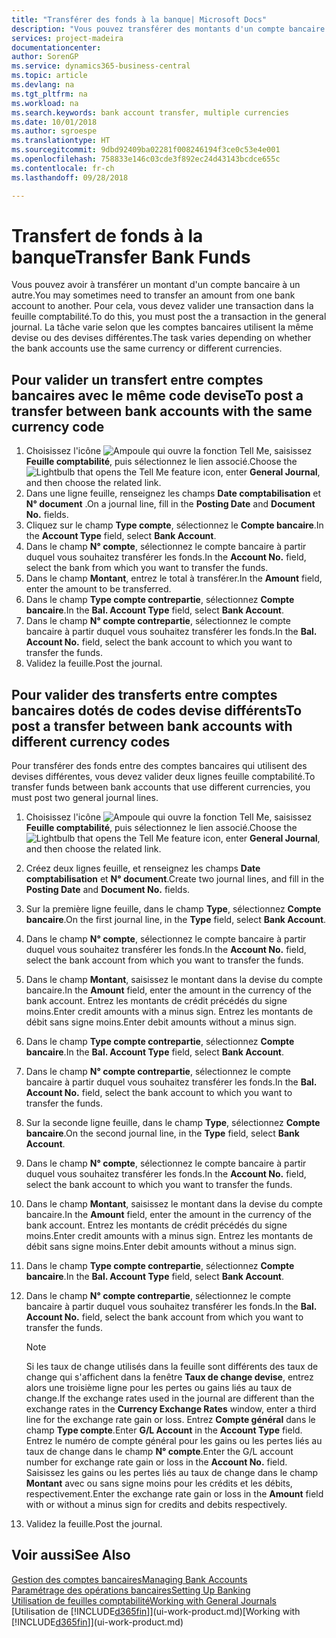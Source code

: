 ```yaml
---
title: "Transférer des fonds à la banque| Microsoft Docs"
description: "Vous pouvez transférer des montants d'un compte bancaire à un autre, y compris dans différentes devises, en validant la transaction dans la feuille comptabilité."
services: project-madeira
documentationcenter: 
author: SorenGP
ms.service: dynamics365-business-central
ms.topic: article
ms.devlang: na
ms.tgt_pltfrm: na
ms.workload: na
ms.search.keywords: bank account transfer, multiple currencies
ms.date: 10/01/2018
ms.author: sgroespe
ms.translationtype: HT
ms.sourcegitcommit: 9dbd92409ba02281f008246194f3ce0c53e4e001
ms.openlocfilehash: 758833e146c03cde3f892ec24d43143bcdce655c
ms.contentlocale: fr-ch
ms.lasthandoff: 09/28/2018

---
```

# <a name="transfer-bank-funds"></a><span data-ttu-id="6d20e-103">Transfert de fonds à la banque</span><span class="sxs-lookup"><span data-stu-id="6d20e-103">Transfer Bank Funds</span></span>
<span data-ttu-id="6d20e-104">Vous pouvez avoir à transférer un montant d'un compte bancaire à un autre.</span><span class="sxs-lookup"><span data-stu-id="6d20e-104">You may sometimes need to transfer an amount from one bank account to another.</span></span> <span data-ttu-id="6d20e-105">Pour cela, vous devez valider une transaction dans la feuille comptabilité.</span><span class="sxs-lookup"><span data-stu-id="6d20e-105">To do this, you must post the a transaction in the general journal.</span></span> <span data-ttu-id="6d20e-106">La tâche varie selon que les comptes bancaires utilisent la même devise ou des devises différentes.</span><span class="sxs-lookup"><span data-stu-id="6d20e-106">The task varies depending on whether the bank accounts use the same currency or different currencies.</span></span>

## <a name="to-post-a-transfer-between-bank-accounts-with-the-same-currency-code"></a><span data-ttu-id="6d20e-107">Pour valider un transfert entre comptes bancaires avec le même code devise</span><span class="sxs-lookup"><span data-stu-id="6d20e-107">To post a transfer between bank accounts with the same currency code</span></span>
1. <span data-ttu-id="6d20e-108">Choisissez l'icône ![Ampoule qui ouvre la fonction Tell Me](media/ui-search/search_small.png "Dites-moi ce que vous voulez faire"), saisissez **Feuille comptabilité**, puis sélectionnez le lien associé.</span><span class="sxs-lookup"><span data-stu-id="6d20e-108">Choose the ![Lightbulb that opens the Tell Me feature](media/ui-search/search_small.png "Tell me what you want to do") icon, enter **General Journal**, and then choose the related link.</span></span>
2. <span data-ttu-id="6d20e-109">Dans une ligne feuille, renseignez les champs **Date comptabilisation** et **N° document** .</span><span class="sxs-lookup"><span data-stu-id="6d20e-109">On a journal line, fill in the **Posting Date** and **Document No.** fields.</span></span>
3. <span data-ttu-id="6d20e-110">Cliquez sur le champ **Type compte**, sélectionnez le **Compte bancaire**.</span><span class="sxs-lookup"><span data-stu-id="6d20e-110">In the **Account Type** field, select **Bank Account**.</span></span>
4. <span data-ttu-id="6d20e-111">Dans le champ **N° compte**, sélectionnez le compte bancaire à partir duquel vous souhaitez transférer les fonds.</span><span class="sxs-lookup"><span data-stu-id="6d20e-111">In the **Account No.** field, select the bank from which you want to transfer the funds.</span></span>
5. <span data-ttu-id="6d20e-112">Dans le champ **Montant**, entrez le total à transférer.</span><span class="sxs-lookup"><span data-stu-id="6d20e-112">In the **Amount** field, enter the amount to be transferred.</span></span>
6. <span data-ttu-id="6d20e-113">Dans le champ **Type compte contrepartie**, sélectionnez **Compte bancaire**.</span><span class="sxs-lookup"><span data-stu-id="6d20e-113">In the **Bal. Account Type** field, select **Bank Account**.</span></span>
7. <span data-ttu-id="6d20e-114">Dans le champ **N° compte contrepartie**, sélectionnez le compte bancaire à partir duquel vous souhaitez transférer les fonds.</span><span class="sxs-lookup"><span data-stu-id="6d20e-114">In the **Bal. Account No.** field, select the bank account to which you want to transfer the funds.</span></span>
8. <span data-ttu-id="6d20e-115">Validez la feuille.</span><span class="sxs-lookup"><span data-stu-id="6d20e-115">Post the journal.</span></span>

## <a name="to-post-a-transfer-between-bank-accounts-with-different-currency-codes"></a><span data-ttu-id="6d20e-116">Pour valider des transferts entre comptes bancaires dotés de codes devise différents</span><span class="sxs-lookup"><span data-stu-id="6d20e-116">To post a transfer between bank accounts with different currency codes</span></span>
<span data-ttu-id="6d20e-117">Pour transférer des fonds entre des comptes bancaires qui utilisent des devises différentes, vous devez valider deux lignes feuille comptabilité.</span><span class="sxs-lookup"><span data-stu-id="6d20e-117">To transfer funds between bank accounts that use different currencies, you must post two general journal lines.</span></span>

1. <span data-ttu-id="6d20e-118">Choisissez l'icône ![Ampoule qui ouvre la fonction Tell Me](media/ui-search/search_small.png "Dites-moi ce que vous voulez faire"), saisissez **Feuille comptabilité**, puis sélectionnez le lien associé.</span><span class="sxs-lookup"><span data-stu-id="6d20e-118">Choose the ![Lightbulb that opens the Tell Me feature](media/ui-search/search_small.png "Tell me what you want to do") icon, enter **General Journal**, and then choose the related link.</span></span>
2. <span data-ttu-id="6d20e-119">Créez deux lignes feuille, et renseignez les champs **Date comptabilisation** et **N° document**.</span><span class="sxs-lookup"><span data-stu-id="6d20e-119">Create two journal lines, and fill in the **Posting Date** and **Document No.** fields.</span></span>
3. <span data-ttu-id="6d20e-120">Sur la première ligne feuille, dans le champ **Type**, sélectionnez **Compte bancaire**.</span><span class="sxs-lookup"><span data-stu-id="6d20e-120">On the first journal line, in the **Type** field, select **Bank Account**.</span></span>
4. <span data-ttu-id="6d20e-121">Dans le champ **N° compte**, sélectionnez le compte bancaire à partir duquel vous souhaitez transférer les fonds.</span><span class="sxs-lookup"><span data-stu-id="6d20e-121">In the **Account No.** field, select the bank account from which you want to transfer the funds.</span></span>
5. <span data-ttu-id="6d20e-122">Dans le champ **Montant**, saisissez le montant dans la devise du compte bancaire.</span><span class="sxs-lookup"><span data-stu-id="6d20e-122">In the **Amount** field, enter the amount in the currency of the bank account.</span></span> <span data-ttu-id="6d20e-123">Entrez les montants de crédit précédés du signe moins.</span><span class="sxs-lookup"><span data-stu-id="6d20e-123">Enter credit amounts with a minus sign.</span></span> <span data-ttu-id="6d20e-124">Entrez les montants de débit sans signe moins.</span><span class="sxs-lookup"><span data-stu-id="6d20e-124">Enter debit amounts without a minus sign.</span></span>
6. <span data-ttu-id="6d20e-125">Dans le champ **Type compte contrepartie**, sélectionnez **Compte bancaire**.</span><span class="sxs-lookup"><span data-stu-id="6d20e-125">In the **Bal. Account Type** field, select **Bank Account**.</span></span>
7. <span data-ttu-id="6d20e-126">Dans le champ **N° compte contrepartie**, sélectionnez le compte bancaire à partir duquel vous souhaitez transférer les fonds.</span><span class="sxs-lookup"><span data-stu-id="6d20e-126">In the **Bal. Account No.** field, select the bank account to which you want to transfer the funds.</span></span>
8. <span data-ttu-id="6d20e-127">Sur la seconde ligne feuille, dans le champ **Type**, sélectionnez **Compte bancaire**.</span><span class="sxs-lookup"><span data-stu-id="6d20e-127">On the second journal line, in the **Type** field, select **Bank Account**.</span></span>
9. <span data-ttu-id="6d20e-128">Dans le champ **N° compte**, sélectionnez le compte bancaire à partir duquel vous souhaitez transférer les fonds.</span><span class="sxs-lookup"><span data-stu-id="6d20e-128">In the **Account No.** field, select the bank account to which you want to transfer the funds.</span></span>
10. <span data-ttu-id="6d20e-129">Dans le champ **Montant**, saisissez le montant dans la devise du compte bancaire.</span><span class="sxs-lookup"><span data-stu-id="6d20e-129">In the **Amount** field, enter the amount in the currency of the bank account.</span></span> <span data-ttu-id="6d20e-130">Entrez les montants de crédit précédés du signe moins.</span><span class="sxs-lookup"><span data-stu-id="6d20e-130">Enter credit amounts with a minus sign.</span></span> <span data-ttu-id="6d20e-131">Entrez les montants de débit sans signe moins.</span><span class="sxs-lookup"><span data-stu-id="6d20e-131">Enter debit amounts without a minus sign.</span></span>
11. <span data-ttu-id="6d20e-132">Dans le champ **Type compte contrepartie**, sélectionnez **Compte bancaire**.</span><span class="sxs-lookup"><span data-stu-id="6d20e-132">In the **Bal. Account Type** field, select **Bank Account**.</span></span>  
12. <span data-ttu-id="6d20e-133">Dans le champ **N° compte contrepartie**, sélectionnez le compte bancaire à partir duquel vous souhaitez transférer les fonds.</span><span class="sxs-lookup"><span data-stu-id="6d20e-133">In the **Bal. Account No.** field, select the bank account from which you want to transfer the funds.</span></span>

    > [!NOTE]  
    > <span data-ttu-id="6d20e-134">Si les taux de change utilisés dans la feuille sont différents des taux de change qui s'affichent dans la fenêtre **Taux de change devise**, entrez alors une troisième ligne pour les pertes ou gains liés au taux de change.</span><span class="sxs-lookup"><span data-stu-id="6d20e-134">If the exchange rates used in the journal are different than the exchange rates in the **Currency Exchange Rates** window, enter a third line for the exchange rate gain or loss.</span></span> <span data-ttu-id="6d20e-135">Entrez **Compte général** dans le champ **Type compte**.</span><span class="sxs-lookup"><span data-stu-id="6d20e-135">Enter **G/L Account** in the **Account Type** field.</span></span> <span data-ttu-id="6d20e-136">Entrez le numéro de compte général pour les gains ou les pertes liés au taux de change dans le champ **N° compte**.</span><span class="sxs-lookup"><span data-stu-id="6d20e-136">Enter the G/L account number for exchange rate gain or loss in the **Account No.** field.</span></span> <span data-ttu-id="6d20e-137">Saisissez les gains ou les pertes liés au taux de change dans le champ **Montant** avec ou sans signe moins pour les crédits et les débits, respectivement.</span><span class="sxs-lookup"><span data-stu-id="6d20e-137">Enter the exchange rate gain or loss in the **Amount** field with or without a minus sign for credits and debits respectively.</span></span>
13. <span data-ttu-id="6d20e-138">Validez la feuille.</span><span class="sxs-lookup"><span data-stu-id="6d20e-138">Post the journal.</span></span>

## <a name="see-also"></a><span data-ttu-id="6d20e-139">Voir aussi</span><span class="sxs-lookup"><span data-stu-id="6d20e-139">See Also</span></span>
[<span data-ttu-id="6d20e-140">Gestion des comptes bancaires</span><span class="sxs-lookup"><span data-stu-id="6d20e-140">Managing Bank Accounts</span></span>](bank-manage-bank-accounts.md)  
[<span data-ttu-id="6d20e-141">Paramétrage des opérations bancaires</span><span class="sxs-lookup"><span data-stu-id="6d20e-141">Setting Up Banking</span></span>](bank-setup-banking.md)  
[<span data-ttu-id="6d20e-142">Utilisation de feuilles comptabilité</span><span class="sxs-lookup"><span data-stu-id="6d20e-142">Working with General Journals</span></span>](ui-work-general-journals.md)  
<span data-ttu-id="6d20e-143">[Utilisation de [!INCLUDE[d365fin](includes/d365fin_md.md)]](ui-work-product.md)</span><span class="sxs-lookup"><span data-stu-id="6d20e-143">[Working with [!INCLUDE[d365fin](includes/d365fin_md.md)]](ui-work-product.md)</span></span>

